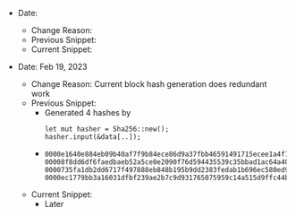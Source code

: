 - Date:
    - Change Reason:
    - Previous Snippet:
    - Current Snippet:


- Date: Feb 19, 2023
    - Change Reason: Current block hash generation does redundant work
    - Previous Snippet:
        - Generated 4 hashes by  
            ```
            let mut hasher = Sha256::new();
            hasher.input(&data[..]);
            ```
        - ```
          0000e1640e884eb09b40af7f9b84ece86d9a37fbb46591491715ecee1a4f74fc
          00008f8dd6df6faedbaeb52a5ce0e2090f76d594435539c35bbad1ac64a40db2
          0000735fa1db2dd6717f497888eb848b195b9dd2383fedab1b696ec580ed983f
          0000ec1779bb3a16031dfbf239ae2b7c9d931765075959c14a515d9ffc44bf35
          ```
    - Current Snippet:
      - Later
